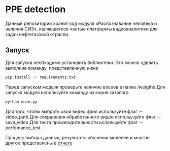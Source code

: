 # PPE detection
 
Данный репозиторий хранит код модуля «Распознавание человека и наличия СИЗ», являющегося частью платформы видеоаналитики для задач нефтегазовой отрасли.

## Запуск
Для запуска необходимо установить библиотеки. Это можно сделать выполнив команду, представленную ниже
```bash
pip install -r requirements.txt
```

Перед запуском модуля проверьте наличие весеов в папке /weigths
Для запуска модуля используйте команду из корня каталога
```bash
python main.py
```
Для того, чтобы выбрать свой видео файл используйте флаг --video_path
Для сохранения обработанного видео испольузуйте флаг --save_video
Для теста производительности используйте флаг --perfomance_test

Процесс выбора данных, результаты обучения моделей и многое другое представлены в [отчете](https://github.com/Soul-Keeper/PPE-detection/blob/main/отчёт.docx)

